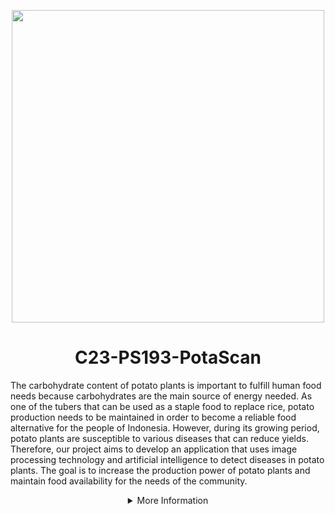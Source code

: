 <p align="center"><img src="https://cdn.discordapp.com/attachments/1112910304922325072/1113111227716096020/imgbin-potato-cartoon-vegetable-food-potato-DQHzWRft0DXj1vSZ7WBfkbj2z_t-removebg-preview.png" width="500px"></p>
<h1 align="center"> C23-PS193-PotaScan </h1>

The carbohydrate content of potato plants is important to fulfill human food needs because carbohydrates are the main source of energy needed. As one of the tubers that can be used as a staple food to replace rice, potato production needs to be maintained in order to become a reliable food alternative for the people of Indonesia. However, during its growing period, potato plants are susceptible to various diseases that can reduce yields. Therefore, our project aims to develop an application that uses image processing technology and artificial intelligence to detect diseases in potato plants. The goal is to increase the production power of potato plants and maintain food availability for the needs of the community.

<details>
   <summary align="center">More Information</summary>


## Our Teams Member
this team come from 3 different path: Machhine Learning, Mobile Development, Cloud Computing with each path has a different task. our task from Cloud Computing is provide API for the data and connecting Machine Learning Division with the Mobile Development division. Machine learning path will create an algorithm to classify the types of diseases of potato plant leaves. Mobile Development path will makes an application interface for PotaScan.

|              Name              | Bangkit-ID |   Learning Path    |                                                       Contact Link                                                       |
| :----------------------------: | :--------: | :----------------: | :----------------------------------------------------------------------------------------------------------------------: |
| Humaid Assaidi | M252DSX2559 |  Machine Learning  |            [LinkedIn]
(https://www.linkedin.com/in/humaid-assaidi-244421272/) or [GitHub](https://github.com/humaidsaidi)             |
|    Adika Ahmad Hanif Nazhir     | M066DSX2580 |  Machine Learning  |                [LinkedIn](https://www.linkedin.com/in/adikaahmad15/) or [GitHub](https://github.com/Dka-11)                |
|             Muhamad Ghozi Wijaya             | C252DSX0843 | Cloud Computing |              [LinkedIn](https://www.linkedin.com/in/ghozi-wijaya-148b92221/) or [GitHub](link)               |
|    Fakhri Yusuf Alfiansyah     | C355DSX3532 | Cloud Computing |    [LinkedIn](https://www.linkedin.com/in/fakhriyalfiansyah/) or [GitHub](https://github.com/fakhriyalfians)     |
|       Naufal Ar Rafizi       | A252DKX3843 |  Mobile Development   | [LinkedIn](https://www.linkedin.com/in/naufal-r-0a8ab7138/) or [GitHub](https://github.com/Rafizi) |
|         Shine Devi Oktaviana Ronix Syah Putri         | A066DSY2030 |  Mobile Development   |        [LinkedIn](https://www.linkedin.com/in/shine-devi/) or [GitHub](https://github.com/ShineDevi)        |



## Tools and Resources 

### Machine Learning
1. Code Platform: Jupyter Notebook and Google Collaboration
2. Programming Language: Python
3. Library: Numpy, OpenCV, Pandas, Tensorflow, Seaborn, Matplotlib, PIL

### Mobile Development
1. Text Editor: Android Studio
2. Collaboration Tools: Github
3. Programming Language: Kotlin
4. Design Tools: Figma
5. Prototype: (link)

### Cloud Computing
1. Integrated Development Environment (IDE): Visual Studio Code
2. Programming Languages: Node.js (ExpressJS)
3. Platform: Google Cloud Platform (including Cloud Run, Cloud Build, Container Registry, and SQL)

## Repository


### Machine Learning
1. [Model](https://github.com/C23-PS193-PotaScan/Model-and-Classification-API). 

### Cloud Computing
1. [API-Articles](https://github.com/C23-PS193-PotaScan/PotaScan-API).

### Mobile Development
1. [PotaScan-app](https://github.com/C23-PS193-PotaScan/PotaScan). 
</details>

